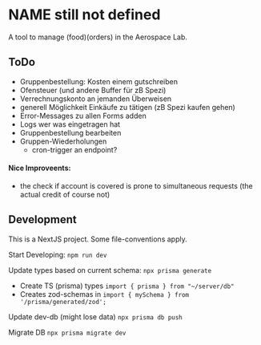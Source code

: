 # NAME still not defined
A tool to manage (food)(orders) in the Aerospace Lab.

## ToDo
- Gruppenbestellung: Kosten einem gutschreiben
- Ofensteuer (und andere Buffer für zB Spezi)
- Verrechnungskonto an jemanden Überweisen
- generell Möglichkeit Einkäufe zu tätigen (zB Spezi kaufen gehen)
- Error-Messages zu allen Forms adden
- Logs wer was eingetragen hat
- Gruppenbestellung bearbeiten
- Gruppen-Wiederholungen
    - cron-trigger an endpoint?
#### Nice Improveents:
- the check if account is covered is prone to simultaneous requests (the actual credit of course not)


## Development
This is a NextJS project. Some file-conventions apply.

Start Developing:
`npm run dev`

Update types based on current schema:
`npx prisma generate`
- Create TS (prisma) types `import { prisma } from "~/server/db"`
- Creates zod-schemas in `import { mySchema } from '/prisma/generated/zod';`

Update dev-db (might lose data)
`npx prisma db push`

Migrate DB
`npx prisma migrate dev`